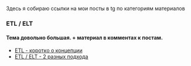 Здесь я собираю ссылки на мои посты в tg по категориям материалов


### ETL / ELT
#### Тема довольно большая. + материал в комментах к постам.

* [ETL - коротко о концепции](https://t.me/kuzmin_dmitry91/11)
* [ETL / ELT - 2 разных подхода](https://t.me/kuzmin_dmitry91/28)